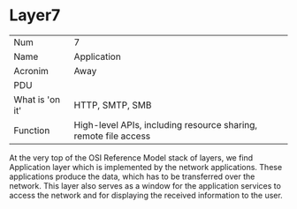 # Layer7

|                 | |
|-----------------|-|
| Num             | 7 |
| Name            | Application |
| Acronim         | Away |
| PDU             | |
| What is 'on it' | HTTP, SMTP, SMB |
| Function        | High-level APIs, including resource sharing, remote file access  |

At the very top of the OSI Reference Model stack of layers, we find Application layer which is implemented by the network applications. These applications produce the data, which has to be transferred over the network. This layer also serves as a window for the application services to access the network and for displaying the received information to the user.
